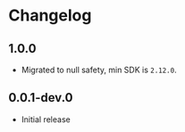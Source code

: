 # Changelog

## 1.0.0

* Migrated to null safety, min SDK is `2.12.0`.

## 0.0.1-dev.0

* Initial release
